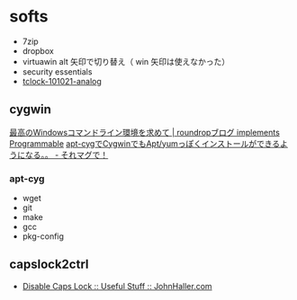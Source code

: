 softs
=====

* 7zip
* dropbox
* virtuawin alt 矢印で切り替え（ win 矢印は使えなかった）
* security essentials
* [tclock-101021-analog](http://www22.atpages.jp/tclock2ch/x64.html)


cygwin
------

[最高のWindowsコマンドライン環境を求めて | roundropブログ implements Programmable](http://blog.roundrop.jp/show/34)
[apt-cygでCygwinでもApt/yumっぽくインストールができるようになる。。 - それマグで！](http://takuya-1st.hatenablog.jp/entry/20110205/1296887435)


### apt-cyg

* wget
* git
* make
* gcc
* pkg-config


capslock2ctrl
-------------

* [Disable Caps Lock :: Useful Stuff :: JohnHaller.com](http://johnhaller.com/jh/useful_stuff/disable_caps_lock/)